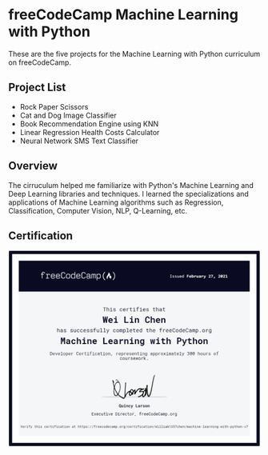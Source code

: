# freeCodeCamp Machine Learning with Python
These are the five projects for the Machine Learning with Python curriculum on freeCodeCamp.
<br>
## Project List
* Rock Paper Scissors
* Cat and Dog Image Classifier
* Book Recommendation Engine using KNN
* Linear Regression Health Costs Calculator
* Neural Network SMS Text Classifier

## Overview
The cirruculum helped me familiarize with Python's Machine Learning and Deep Learning libraries and techniques.
I learned the specializations and applications of Machine Learning algorithms such as Regression, Classification, Computer Vision, NLP, Q-Learning, etc.
## Certification
[![certificate](certificate.png)](https://www.freecodecamp.org/certification/william1357chen/machine-learning-with-python-v7)



